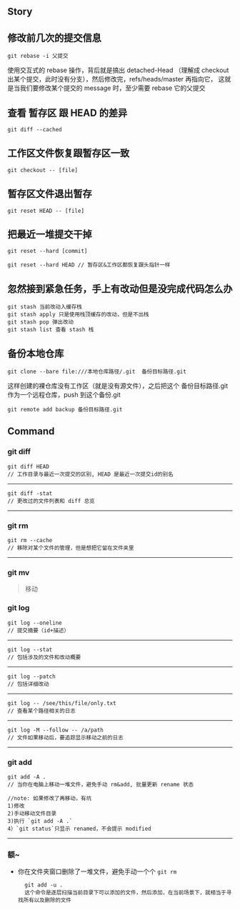 ## Story

## 修改前几次的提交信息

```
git rebase -i 父提交
```

使用交互式的 rebase 操作，背后就是搞出 detached-Head （理解成 checkout 出某个提交，此时没有分支），然后修改完，refs/heads/master 再指向它，
这就是当我们要修改某个提交的 message 时，至少需要 rebase 它的父提交

## 查看 暂存区 跟 HEAD 的差异

```
git diff --cached
```

## 工作区文件恢复跟暂存区一致

```
git checkout -- [file]
```

## 暂存区文件退出暂存

```
git reset HEAD -- [file]
```

## 把最近一堆提交干掉

```
git reset --hard [commit]

git reset --hard HEAD // 暂存区&工作区都恢复跟头指针一样
```

## 忽然接到紧急任务，手上有改动但是没完成代码怎么办

```
git stash 当前改动入缓存栈
git stash apply 只是使用栈顶缓存的改动，但是不出栈
git stash pop 弹出改动
git stash list 查看 stash 栈
```

## 备份本地仓库

```
git clone --bare file:///本地仓库路径/.git  备份目标路径.git
```

这样创建的裸仓库没有工作区（就是没有源文件），之后把这个 备份目标路径.git 作为一个远程仓库，push 到这个备份.git

```
git remote add backup 备份目标路径.git
```


## Command

### git diff

	git diff HEAD
	// 工作目录与最近一次提交的区别, HEAD 是最近一次提交id的别名
---

	git diff -stat
	// 更改过的文件列表和 diff 总览
---
	

### git rm

	git rm --cache
	// 移除对某个文件的管理，但是想把它留在文件夹里
---

### git mv
> 移动


### git log

	git log --oneline
	// 提交摘要（id+描述）
---

	git log --stat
	// 包括涉及的文件和改动概要
---

	git log --patch
	// 包括详细改动
---

	git log -- /see/this/file/only.txt
	// 查看某个路径相关的日志
---

	git log -M --follow -- /a/path
	// 文件如果移动后，要追踪显示移动之前的日志
---
	
	
	
### git add

	git add -A .
	// 当你在电脑上移动一堆文件，避免手动 rm&add, 批量更新 rename 状态
	
	//note: 如果修改了再移动，有坑
	1)修改
	2)手动移动文件目录
	3)执行 `git add -A .`
	4）`git status`只显示 renamed，不会提示 modified
---

	
	

### 额~

- 你在文件夹窗口删除了一堆文件，避免手动一个个 `git rm`
	
		git add -u .
		这个命令是逐层扫描当前目录下可以添加的文件，然后添加，在当前场景下，就相当于寻找所有以及删除的文件